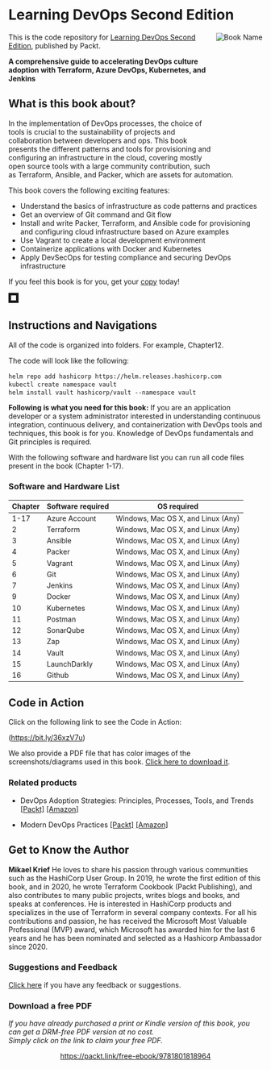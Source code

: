 


# Learning DevOps Second Edition

<a href="https://www.packtpub.com/product/learning-devops-second-edition/9781801818964"><img src="https://images-na.ssl-images-amazon.com/images/I/31-t9tz9vLL._SX404_BO1,204,203,200_.jpg" alt="Book Name" height="256px" align="right"></a>

This is the code repository for [Learning DevOps Second Edition](https://www.packtpub.com/product/learning-devops-second-edition/9781801818964), published by Packt.

**A comprehensive guide to accelerating DevOps culture adoption with Terraform, Azure DevOps, Kubernetes, and Jenkins**

## What is this book about?
In the implementation of DevOps processes, the choice of tools is crucial to the sustainability of projects and collaboration between developers and ops. This book presents the different patterns and tools for provisioning and configuring an infrastructure in the cloud, covering mostly open source tools with a large community contribution, such as Terraform, Ansible, and Packer, which are assets for automation.

This book covers the following exciting features: 
* Understand the basics of infrastructure as code patterns and practices
* Get an overview of Git command and Git flow
* Install and write Packer, Terraform, and Ansible code for provisioning and configuring cloud infrastructure based on Azure examples
* Use Vagrant to create a local development environment
* Containerize applications with Docker and Kubernetes
* Apply DevSecOps for testing compliance and securing DevOps infrastructure

If you feel this book is for you, get your [copy](https://www.amazon.com/dp/1801818967) today!

<a href="https://www.packtpub.com/?utm_source=github&utm_medium=banner&utm_campaign=GitHubBanner"><img src="https://raw.githubusercontent.com/PacktPublishing/GitHub/master/GitHub.png" alt="https://www.packtpub.com/" border="5" /></a>

## Instructions and Navigations
All of the code is organized into folders. For example, Chapter12.

The code will look like the following:
```
helm repo add hashicorp https://helm.releases.hashicorp.com
kubectl create namespace vault
helm install vault hashicorp/vault --namespace vault
```

**Following is what you need for this book:**
If you are an application developer or a system administrator interested in understanding continuous integration, continuous delivery, and containerization with DevOps tools and techniques, this book is for you. Knowledge of DevOps fundamentals and Git principles is required.

With the following software and hardware list you can run all code files present in the book (Chapter 1-17).

### Software and Hardware List

| Chapter  | Software required                    | OS required                        |
| -------- | -----------------------------------  | -----------------------------------|
| 1-17     | Azure Account 						  | Windows, Mac OS X, and Linux (Any) |
| 2        | Terraform 							  | Windows, Mac OS X, and Linux (Any) |
| 3        | Ansible 							  | Windows, Mac OS X, and Linux (Any) |
| 4        | Packer 							  | Windows, Mac OS X, and Linux (Any) |
| 5        | Vagrant 							  | Windows, Mac OS X, and Linux (Any) |
| 6        | Git     							  | Windows, Mac OS X, and Linux (Any) |
| 7        | Jenkins 							  | Windows, Mac OS X, and Linux (Any) |
| 9        | Docker 							  | Windows, Mac OS X, and Linux (Any) |
| 10       | Kubernetes 						  | Windows, Mac OS X, and Linux (Any) |
| 11       | Postman 							  | Windows, Mac OS X, and Linux (Any) |
| 12       | SonarQube 							  | Windows, Mac OS X, and Linux (Any) |
| 13       | Zap 							      | Windows, Mac OS X, and Linux (Any) |
| 14       | Vault 							      | Windows, Mac OS X, and Linux (Any) |
| 15       | LaunchDarkly 						  | Windows, Mac OS X, and Linux (Any) |
| 16       | Github 							  | Windows, Mac OS X, and Linux (Any) |

## Code in Action

Click on the following link to see the Code in Action:

(https://bit.ly/36xzV7u)

We also provide a PDF file that has color images of the screenshots/diagrams used in this book. [Click here to download it](https://static.packt-cdn.com/downloads/9781801818964_ColorImages.pdf).

### Related products <Other books you may enjoy>
* DevOps Adoption Strategies: Principles, Processes, Tools, and Trends [[Packt]](https://www.packtpub.com/product/devops-adoption-strategies-principles-processes-tools-and-trends/9781801076326) [[Amazon]](https://www.amazon.com/DevOps-Adoption-Strategies-Principles-Processes-ebook/dp/B0968VNHM5)

* Modern DevOps Practices [[Packt]](https://www.packtpub.com/product/modern-devops-practices/9781800562387) [[Amazon]](https://www.amazon.com/Modern-DevOps-Practices-cutting-edge-techniques-ebook/dp/B097DQNQZ3)

## Get to Know the Author
**Mikael Krief**
He loves to share his passion through various communities such as the HashiCorp User Group. In 2019, he wrote the first edition of this book, and in 2020, he wrote Terraform Cookbook (Packt Publishing), and also contributes to many public projects, writes blogs and books, and speaks at conferences.
He is interested in HashiCorp products and specializes in the use of Terraform in several company contexts.
For all his contributions and passion, he has received the Microsoft Most Valuable Professional (MVP) award, which Microsoft has awarded him for the last 6 years and he has been nominated and selected as a Hashicorp Ambassador since 2020.

### Suggestions and Feedback
[Click here](https://docs.google.com/forms/d/e/1FAIpQLSdy7dATC6QmEL81FIUuymZ0Wy9vH1jHkvpY57OiMeKGqib_Ow/viewform) if you have any feedback or suggestions.
### Download a free PDF

 <i>If you have already purchased a print or Kindle version of this book, you can get a DRM-free PDF version at no cost.<br>Simply click on the link to claim your free PDF.</i>
<p align="center"> <a href="https://packt.link/free-ebook/9781801818964">https://packt.link/free-ebook/9781801818964 </a> </p>